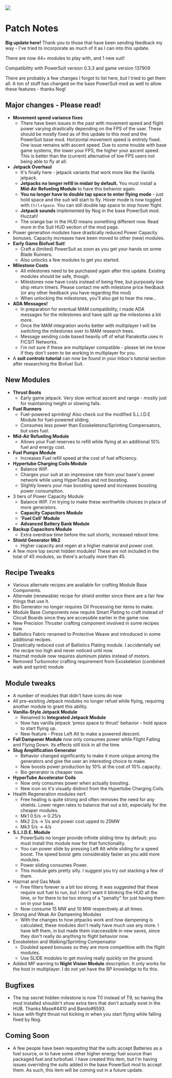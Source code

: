 ![](https://i.imgur.com/KA17eda.png)

# Patch Notes
**Big update here!** Thank you to those that have been sending feedback my way - I've tried to incorporate as much of it as I can into this update.

There are now 44+ modules to play with, and 1 new suit!

Compatibility with PowerSuit version 0.3.3 and game version 137909

There are probably a few changes I forgot to list here, but I tried to get them all. A ton of stuff has changed on the base PowerSuit mod as well to allow these features - thanks Nog!

## **Major changes - Please read!**
- **Movement speed variance fixes**
   - There have been issues in the past with movement speed and flight power varying drastically depending on the FPS of the user. These should be mostly fixed as of this update to this mod and the PowerSuit base mod. Horizontal movement speed is enitrely fixed. One issue remains with ascent speed. Due to some trouble with base game systems, the lower your FPS, the higher your ascent speed. This is better than the (current) alternative of low FPS users not being able to fly at all.
- **Jetpack Overhaul**
    - It's finally here - jetpack variants that work more like the Vanilla jetpack.
    - **Jetpacks no longer refill in midair by default.** You must install a **Mid-Air Refueling Module** to have this behavior again.
    - **You no longer have to double tap space to enter flying mode** - just hold space and the suit will start to fly. Hover mode is now toggled with `Ctrl`+`Space`. You can still double tap space to stop hover flight.
    - **Jetpack sounds** implemented by Nog in the base PowerSuit mod. Huzzah!
    - The orange bar in the HUD means something different now. Read more in the Suit HUD section of the mod page.
- Power generation modules have drastically reduced Power Capacity bonuses. Capacity increases have been moved to other (new) modules.
- **Early Game Biofuel Suit**!
    - Craft a (limited) PowerSuit as soon as you get your hands on some Blade Runners.
    - Also unlocks a few modules to get you started.
- **Milestone Costs**
    - All milestones need to be purchased again after this update. Existing modules should be safe, though.
    - Milestones now have costs instead of being free, but purposely low ship return timers. Please contact me with milestone price feedback (or any other feedback you have regarding the mod)
    - When unlocking the milestones, you'll also get to hear the new...
- **ADA Messages!**
    - In preparation for eventual MAM compatibility, I made ADA messages for the milestones and have split up the milestones a bit more. 
    - Once the MAM integration works better with multiplayer I will be switching the milestones over to MAM research trees.
    - Message sending code based heavily off of what Panakotta uses in FICSIT Networks.
    - I'm not sure if these are multiplayer compatible - please let me know if they don't seem to be working in multiplayer for you.
- A **suit controls tutorial** can now be found in your Inbox's tutorial section after researching the Biofuel Suit.

## New Modules
- **Thrust Boots**
    - Early game jetpack. Very slow vertical ascent and range - mostly just for maintaining height or slowing falls.
- **Fuel Runners**
    - Fuel-powered sprinting! Also check out the modified S.L.I.D.E Module for fuel-powered sliding.
    - Consumes less power than Exoskeletons/Sprinting Compensators, but uses fuel.
- **Mid-Air Refueling Module**
    - Allows your Fuel reserves to refill while flying at an additional 10% fuel and energy cost.
- **Fuel Pumps Module**
    - Increases Fuel refill speed at the cost of fuel efficiency.
- **Hypertube Charging Coils Module**
    - Balance WIP.
    - Charges your suit at an impressive rate from your base's power network while using HyperTubes and not boosting.
    - Slightly lowers your max boosting speed and increases boosting power consumption.
- 3 tiers of Power Capacity Module
    - Balance WIP. I'm trying to make these worthwhile choices in place of more generators.
    - **Capacity Capacitors Module**
    - **'Fuel Cell' Module**
    - **Advanced Battery Bank Module**
- **Backup Capacitors Module**
    - Extra overdraw time before the suit shorts, increased reboot time.
- **Shield Generator Mk2**
    - Higher capacity and regen at a higher material and power cost.
- A few more top secret hidden modules! These are not included in the total of 45 modules, so there's actually more than 45.

## Recipe Tweaks
- Various alternate recipes are available for crafting Module Base Components.
- Alternate (renewable) recipe for shield emitter since there are a fair few things that use it.
- Bio Generator no longer requires Oil Processing tier items to make.
- Module Base Components now require Smart Plating to craft instead of Circuit Boards since they are accessible earlier in the game now.
- New Precision Thruster crafting component involved in some recipes now.
- Ballistics Fabric renamed to Protective Weave and introduced in some additional recipes.
- Drastically reduced cost of Ballistics Plating module. I accidentally set the recipe too high and never noticed until now.
- Hazmat module now requires aluminum plates instead of motors.
- Removed Turbomotor crafting requirement from Exoskeleton (combined walk and sprint) module

## Module tweaks
- A number of modules that didn't have icons do now
- All pre-existing Jetpack modules no longer refuel while flying, requiring another module to grant this ability.
- **Vanilla-Style Jetpack Module**
    - Renamed to **Integrated Jetpack Module**
    - Now has vanilla jetpack 'press space to thrust' behavior - hold space to start flying up.
    - New feature - Press Left Alt to make a powered descent.
- **Fall Dampener Module** now only consumes power while Flight Falling and Flying Down. Its effects still kick in all the time.
- **Slug Amplification Generator**
    - Behavior changed significantly to make it more unique among the generators and give the user an interesting choice to make.
    - Now boosts power production by 10% at the cost of 10% capacity.
    - Bio generator is cheaper now.
- **HyperTube Accelerator Coils**
    - Now only consumes power when actually boosting.
    - New icon so it's visually distinct from the Hypertube Charging Coils.
- Health Regeneration modules nerf.
    - Free healing is quite strong and often removes the need for any shields. Lower regen rates to balance that out a bit, especially for the cheaper modules.
    - Mk1 0.5/s -> 0.25/s
    - Mk2 2/s -> 1/s and power cost upped to 25MW
    - Mk3 5/s -> 4/s
- **S.L.I.D.E. Module**
    - PowerSuits no longer provide infinite sliding time by default; you must install this module now for that functionality.
    - You can power slide by pressing Left Alt while sliding for a speed boost. The speed boost gets considerably faster as you add more modules.
    - Power sliding consumes Power.
    - This module gets pretty silly. I suggest you try out stacking a few of them.
- Hazmat and Gas Mask
	- Free filters forever is a bit too strong. It was suggested that these require suit fuel to run, but I don't want it blinking the HUD all the time, or for there to be too strong of a "penalty" for just having them on in your base.
	- Now consume 15 MW and 10 MW respectively at all times.
- Strong and Weak Air Dampening Modules
	- With the changes to how jetpacks work and how dampening is calculated, these modules don't really have much use any more. I have left them, in but made them inaccessible in new saves, since they don't really do anything to flight behavior now.
- Exoskeleton and Walking/Sprinting Compensator
    - Doubled speed bonuses so they are more competitive with the flight modules.
    - Use SLIDE modules to get moving really quickly on the ground.
- Added MP warning to **Night Vision Module** description. It only works for the host in multiplayer. I do not yet have the BP knowledge to fix this.

## Bugfixes
- The top secret hidden milestone is now T0 instead of T9, so having the mod installed shouldn't show extra tiers  that don't actually exist in the HUB. Thanks Mase#4410 and Bando#6593.
- Issue with flight thrust not kicking in when you start flying while falling fixed by Nog.

## Coming Soon
- A few people have been requesting that the suits accept Batteries as a fuel source, or to have some other higher energy fuel source than packaged fuel and turbofuel. I have created this item, but I'm having issues overriding the suits added in the base PowerSuit mod to accept them. As such, this item will be coming out in a future update.